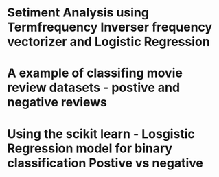 # Setiment Analysis using Termfrequency Inverser frequency  vectorizer and Logistic Regression
# A example of classifing movie review datasets - postive and negative reviews
# Using the scikit learn  - Losgistic Regression model for binary classification Postive vs negative
